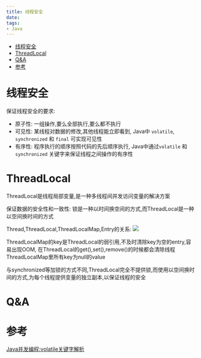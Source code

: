 ```yaml
---
title: 线程安全
date: 
tags:
- Java
---
```

<!-- TOC -->

- [线程安全](#线程安全)
- [ThreadLocal](#threadlocal)
- [Q&A](#qa)
- [参考](#参考)

<!-- /TOC -->

# 线程安全

保证线程安全的要求:

* 原子性: 一组操作,要么全部执行,要么都不执行
* 可见性: 某线程对数据的修改,其他线程能立即看到, Java中 `volatile`, `synchronized` 和 `final` 可实现可见性
* 有序性: 程序执行的顺序按照代码的先后顺序执行, Java中通过`volatile` 和 `synchronized` 关键字来保证线程之间操作的有序性

# ThreadLocal

ThreadLocal是线程局部变量,是一种多线程间并发访问变量的解决方案

保证数据的安全性和一致性:
锁是一种以时间换空间的方式,而ThreadLocal是一种以空间换时间的方式

Thread,ThreadLocal,ThreadLocalMap,Entry的关系:
![](https://gitee.com/LuVx/img/raw/master/threadlocal.png)

ThreadLocalMap的key是ThreadLocal的弱引用,不及时清除key为空的entry,容易出现OOM,
在ThreadLocal的get(),set(),remove()的时候都会清除线程ThreadLocalMap里所有key为null的value

与synchronized等加锁的方式不同,ThreadLocal完全不提供锁,而使用以空间换时间的方式,为每个线程提供变量的独立副本,以保证线程的安全

# Q&A

# 参考

[Java并发编程:volatile关键字解析](http://www.cnblogs.com/dolphin0520/p/3920373.html)


